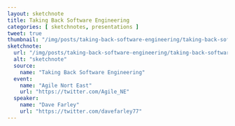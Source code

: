 ```yaml
---
layout: sketchnote
title: Taking Back Software Engineering
categories: [ sketchnotes, presentations ]
tweet: true
thumbnail: "/img/posts/taking-back-software-engineering/taking-back-software-engineering.jpg"
sketchnote:
  url: "/img/posts/taking-back-software-engineering/taking-back-software-engineering.jpg"
  alt: "sketchnote"
  source:
    name: "Taking Back Software Engineering"
  event:
    name: "Agile Nort East"
    url: "https://twitter.com/Agile_NE"
  speaker:
    name: "Dave Farley"
    url: "https://twitter.com/davefarley77"
---
```

